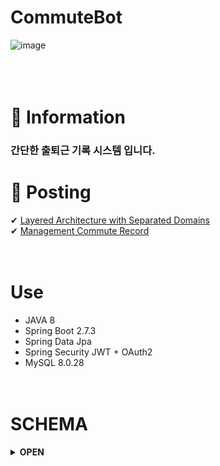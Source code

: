 # CommuteBot

![image](https://user-images.githubusercontent.com/112923814/228393129-1129ab5d-fd14-4eb6-97d0-494a00849b99.png)
</br> </br> </br> </br>


# 📰 Information
 
 ### 간단한 출퇴근 기록 시스템 입니다.
 

# 📌 Posting
  
✔ [Layered Architecture with Separated Domains]( https://jeyunart.tistory.com/93/ ) </br>
✔ [Management Commute Record]( https://jeyunart.tistory.com/94/ )
</br></br></br>


# Use

 - JAVA 8 
 - Spring Boot 2.7.3
 - Spring Data Jpa
 - Spring Security JWT + OAuth2
 - MySQL 8.0.28
</br></br></br>


# SCHEMA
<details>
<summary><strong> OPEN </strong></summary>
<div markdown="1">       
</br>
 
### ERD
 
![Screen Shot 2023-03-30 at 2 48 44 PM](https://user-images.githubusercontent.com/112923814/228741428-389b8eba-0e13-4a80-bfac-74932fc1d19f.png)

### DDL 

<img width="595" alt="Screen Shot 2023-03-30 at 3 23 56 PM" src="https://user-images.githubusercontent.com/112923814/228748120-92059fce-3a8a-4468-8a87-f170c9460218.png">

<img width="625" alt="Screen Shot 2023-03-30 at 2 47 36 PM" src="https://user-images.githubusercontent.com/112923814/228741284-b95e152c-70aa-4307-bf61-52d3013186a8.png">

</div>
</details>
</br>
